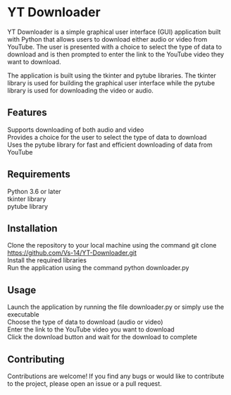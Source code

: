 # YT Downloader
YT Downloader is a simple graphical user interface (GUI) application built with Python that allows users to download either audio or video from YouTube. The user is presented with a choice to select the type of data to download and is then prompted to enter the link to the YouTube video they want to download.

The application is built using the tkinter and pytube libraries. The tkinter library is used for building the graphical user interface while the pytube library is used for downloading the video or audio.

## Features
Supports downloading of both audio and video</br>
Provides a choice for the user to select the type of data to download</br>
Uses the pytube library for fast and efficient downloading of data from YouTube
## Requirements
Python 3.6 or later</br>
tkinter library</br>
pytube library
## Installation
Clone the repository to your local machine using the command git clone https://github.com/Vs-14/YT-Downloader.git</br>
Install the required libraries</br>
Run the application using the command python downloader.py
## Usage
Launch the application by running the file downloader.py or simply use the executable</br>
Choose the type of data to download (audio or video)</br>
Enter the link to the YouTube video you want to download</br>
Click the download button and wait for the download to complete
## Contributing
Contributions are welcome! If you find any bugs or would like to contribute to the project, please open an issue or a pull request.
